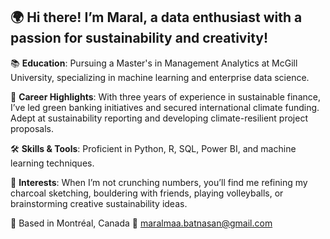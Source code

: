 ## 🌍 Hi there! I’m Maral, a data enthusiast with a passion for sustainability and creativity!

📚 **Education**: Pursuing a Master's in Management Analytics at McGill University, specializing in machine learning and enterprise data science.

🌱 **Career Highlights**: With three years of experience in sustainable finance, I’ve led green banking initiatives and secured international climate funding. Adept at sustainability reporting and developing climate-resilient project proposals.

🛠️ **Skills & Tools**: Proficient in Python, R, SQL, Power BI, and machine learning techniques.

🎨 **Interests**: When I’m not crunching numbers, you’ll find me refining my charcoal sketching, bouldering with friends, playing volleyballs, or brainstorming creative sustainability ideas.

📍 Based in Montréal, Canada
📧 maralmaa.batnasan@gmail.com
